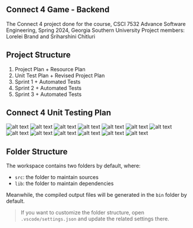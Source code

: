 ## Connect 4 Game - Backend

The Connect 4 project done for the course, CSCI 7532 Advance Software Engineering, Spring 2024, Georgia Southern University
Project members: Lorelei Brand and Sriharshini Chitluri

## Project Structure

1. Project Plan + Resource Plan
2. Unit Test Plan + Revised Project Plan
3. Sprint 1 + Automated Tests
4. Sprint 2 + Automated Tests
5. Sprint 3 + Automated Tests

## Connect 4 Unit Testing Plan

![alt text](<imgs/C4 unit testing plan pg 1.JPG>)
![alt text](<imgs/C4 unit testing plan pg 2.JPG>)
![alt text](<imgs/C4 unit testing plan pg 3.JPG>)
![alt text](<imgs/C4 unit testing plan pg 4.JPG>)
![alt text](<imgs/C4 unit testing plan pg 5.JPG>)
![alt text](<imgs/C4 unit testing plan pg 6.JPG>)
![alt text](<imgs/C4 unit testing plan pg 7.JPG>)
![alt text](<imgs/C4 unit testing plan pg 8.JPG>)
![alt text](<imgs/C4 unit testing plan pg 9.JPG>)
![alt text](<imgs/C4 unit testing plan pg 10.JPG>)
![alt text](<imgs/C4 unit testing plan pg 11.JPG>)
![alt text](<imgs/C4 unit testing plan pg 12.JPG>)
![alt text](<imgs/C4 unit testing plan pg 13.JPG>)


## Folder Structure

The workspace contains two folders by default, where:

- `src`: the folder to maintain sources
- `lib`: the folder to maintain dependencies

Meanwhile, the compiled output files will be generated in the `bin` folder by default.

> If you want to customize the folder structure, open `.vscode/settings.json` and update the related settings there.
